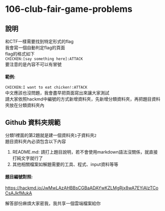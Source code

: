 # 106-club-fair-game-problems

## 說明    
和CTF一樣需要找到特定形式的flag    
我會寫一個自動判定flag的頁面    
flag的格式如下    
`CHICKEN:[say something here]:ATTACK`    
要注意的是內容不可以有冒號    

#### 範例:    
`CHICKEN:I want to eat chicken!:ATTACK`    
中文應該也沒問題，我會盡早把頁面寫出來讓大家測試    
請大家依照hackmd中編號的方式新增資料夾，先新增分類資料夾，再把題目資料夾放在分類資料夾內


## Github 資料夾規範
分類1裡面的第2題就是建一個資料夾`1`子資料夾`2`    
題目資料夾內必須包含以下內容

1. README.md: 請打上題目說明，若不會使用markdown語法沒關係，就直接打純文字就行了
2. 其他相關檔案如解題需要的工具、程式、input資料等等

#### 題目編號對照:
https://hackmd.io/JwMwLAzAHBBsCGBaADAYwKZLMgRjx8wA7EYiAIzTCoCsAJkfMukA

解答部份麻煩大家密我，我共享一個雲端檔案給你
